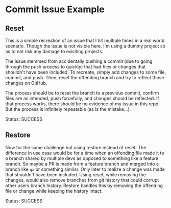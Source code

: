 # Commit Issue Example

## Reset

This is a simple recreation of an issue that I hit multiple times in a real world scenario. Though the issue is not visible here. I'm using a dummy project so as to not risk any damage to exisiting projects.

The issue stemmed from accidentally pushing a commit (due to going through the push process to quickly) that had files or changes that shouldn't have been included. To recreate, simply add changes to some file, commit, and push. Then, reset the offending branch and try to reflect those changes on GitHub.

The process should be to reset the branch to a previous commit, confirm files are as intended, push forcefully, and changes should be reflected. If that process works, there should be no evidence of my issue in this repo. But the process is infinitely repeatable (as is the mistake...).

Status: SUCCESS

## Restore

Now for the same challenge but using restore instead of reset. The difference in use case would be for a time when an offending file made it to a branch shared by multiple devs as opposed to something like a feature branch. So maybe a PR is made from a feature branch and merged into a branch like `qa` or something similar. Only later to realize a change was made that shouldn't have been included. Using reset, while removing the changes, would also remove branches from git history that could corrupt other users branch history. Restore handles this by removing the offending file or change while keeping the history intact.

Status: SUCCESS
